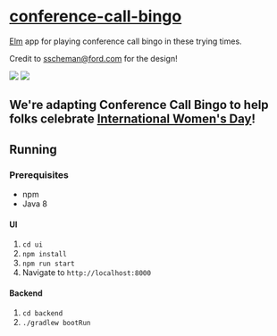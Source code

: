 # [conference-call-bingo](https://bingo.apps.pd01.useast.cf.ford.com/)

[Elm](https://elm-lang.org) app for playing conference call bingo in these trying times.

Credit to sscheman@ford.com for the design!

![](https://github.com/crouchsnap/conference-call-bingo/workflows/UI%20Tests/badge.svg)
![](https://github.com/Crouchsnap/conference-call-bingo/workflows/Backend%20Tests/badge.svg)

## We're adapting Conference Call Bingo to help folks celebrate [International Women's Day](https://www.internationalwomensday.com/)!
    

## Running
### Prerequisites
 - npm
 - Java 8
 
#### UI
 1. `cd ui`
 1. `npm install`
 1. `npm run start`
 1. Navigate to `http://localhost:8000`
#### Backend
 1. `cd backend`
 1. `./gradlew bootRun`
